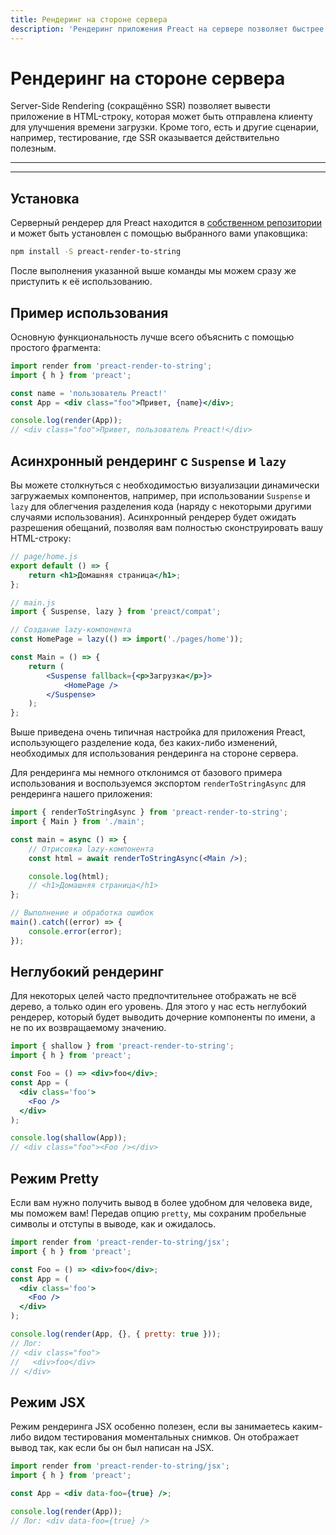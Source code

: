 ```yaml
---
title: Рендеринг на стороне сервера
description: 'Рендеринг приложения Preact на сервере позволяет быстрее показывать содержимое пользователям.'
---
```


# Рендеринг на стороне сервера

Server-Side Rendering (сокращённо SSR) позволяет вывести приложение в HTML-строку, которая может быть отправлена клиенту для улучшения времени загрузки. Кроме того, есть и другие сценарии, например, тестирование, где SSR оказывается действительно полезным.

---

<toc></toc>

---

## Установка

Серверный рендерер для Preact находится в [собственном репозитории](https://github.com/preactjs/preact-render-to-string/) и может быть установлен с помощью выбранного вами упаковщика:

```bash
npm install -S preact-render-to-string
```

После выполнения указанной выше команды мы можем сразу же приступить к её использованию.

## Пример использования

Основную функциональность лучше всего объяснить с помощью простого фрагмента:

```jsx
import render from 'preact-render-to-string';
import { h } from 'preact';

const name = 'пользователь Preact!'
const App = <div class="foo">Привет, {name}</div>;

console.log(render(App));
// <div class="foo">Привет, пользователь Preact!</div>
```

## Асинхронный рендеринг с `Suspense` и `lazy`

Вы можете столкнуться с необходимостью визуализации динамически загружаемых компонентов, например, при использовании `Suspense` и `lazy` для облегчения разделения кода (наряду с некоторыми другими случаями использования). Асинхронный рендерер будет ожидать разрешения обещаний, позволяя вам полностью сконструировать вашу HTML-строку:

```jsx
// page/home.js
export default () => {
    return <h1>Домашняя страница</h1>;
};
```

```jsx
// main.js
import { Suspense, lazy } from 'preact/compat';

// Создание lazy-компонента
const HomePage = lazy(() => import('./pages/home'));

const Main = () => {
    return (
        <Suspense fallback={<p>Загрузка</p>}>
            <HomePage />
        </Suspense>
    );
};
```

Выше приведена очень типичная настройка для приложения Preact, использующего разделение кода, без каких-либо изменений, необходимых для использования рендеринга на стороне сервера.

Для рендеринга мы немного отклонимся от базового примера использования и воспользуемся экспортом `renderToStringAsync` для рендеринга нашего приложения:

```jsx
import { renderToStringAsync } from 'preact-render-to-string';
import { Main } from './main';

const main = async () => {
    // Отрисовка lazy-компонента
    const html = await renderToStringAsync(<Main />);

    console.log(html);
    // <h1>Домашняя страница</h1>
};

// Выполнение и обработка ошибок
main().catch((error) => {
    console.error(error);
});
```

## Неглубокий рендеринг

Для некоторых целей часто предпочтительнее отображать не всё дерево, а только один его уровень. Для этого у нас есть неглубокий рендерер, который будет выводить дочерние компоненты по имени, а не по их возвращаемому значению.

```jsx
import { shallow } from 'preact-render-to-string';
import { h } from 'preact';

const Foo = () => <div>foo</div>;
const App = (
  <div class='foo'>
    <Foo />
  </div>
);

console.log(shallow(App));
// <div class="foo"><Foo /></div>
```

## Режим Pretty

Если вам нужно получить вывод в более удобном для человека виде, мы поможем вам! Передав опцию `pretty`, мы сохраним пробельные символы и отступы в выводе, как и ожидалось.

```jsx
import render from 'preact-render-to-string/jsx';
import { h } from 'preact';

const Foo = () => <div>foo</div>;
const App = (
  <div class='foo'>
    <Foo />
  </div>
);

console.log(render(App, {}, { pretty: true }));
// Лог:
// <div class="foo">
//   <div>foo</div>
// </div>
```

## Режим JSX

Режим рендеринга JSX особенно полезен, если вы занимаетесь каким-либо видом тестирования моментальных снимков. Он отображает вывод так, как если бы он был написан на JSX.

```jsx
import render from 'preact-render-to-string/jsx';
import { h } from 'preact';

const App = <div data-foo={true} />;

console.log(render(App));
// Лог: <div data-foo={true} />
```
